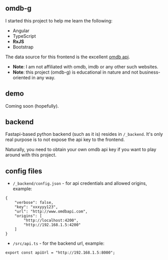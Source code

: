 ## omdb-g

I started this project to help me learn the following:

- Angular
- TypeScript
- **RxJS**
- Bootstrap

The data source for this frontend is the excellent [omdb api](https://www.omdbapi.com/).

- **Note**: I am not affiliated with omdb, imdb or any other such websites.
- **Note**: this project (omdb-g) is educational in nature and not business-oriented in any way.

## demo

Coming soon (hopefully).

## backend

Fastapi-based python backend (such as it is) resides in `/_backend`. It's only real purpose is to not expose the api key to the frontend.

Naturally, you need to obtain your own omdb api key if you want to play around with this project.

## config files

- `/_backend/config.json` - for api credentials and allowed origins, example:
```
{
    "verbose": false,
    "key": "xxxyyy123",
    "url": "http://www.omdbapi.com",
    "origins": [
        "http://localhost:4200",
        "http://192.168.1.5:4200"
    ]
}
```

- `/src/api.ts` - for the backend url, example:
```
export const apiUrl = "http://192.168.1.5:8000";
```
